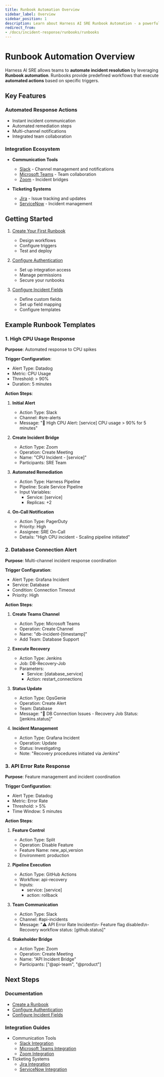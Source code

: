 ```yaml
---
title: Runbook Automation Overview
sidebar_label: Overview
sidebar_position: 1
description: Learn about Harness AI SRE Runbook Automation - a powerful tool for automating incident response with integrations for communication, remediation, and monitoring.
redirect_from:
- /docs/incident-response/runbooks/runbooks
---
```


# Runbook Automation Overview

Harness AI SRE allows teams to **automate incident resolution** by leveraging **Runbook automation**. Runbooks provide predefined workflows that execute **automated actions** based on specific triggers.

## Key Features

### Automated Response Actions
- Instant incident communication
- Automated remediation steps
- Multi-channel notifications
- Integrated team collaboration

### Integration Ecosystem
- **Communication Tools**
  - [Slack](./integrations/slack.md) - Channel management and notifications
  - [Microsoft Teams](./integrations/teams.md) - Team collaboration
  - [Zoom](./integrations/zoom.md) - Incident bridges

- **Ticketing Systems**
  - [Jira](./integrations/jira.md) - Issue tracking and updates
  - [ServiceNow](./integrations/servicenow.md) - Incident management

## Getting Started

1. [Create Your First Runbook](./create-runbook.md)
   - Design workflows
   - Configure triggers
   - Test and deploy

2. [Configure Authentication](./configure-authentication.md)
   - Set up integration access
   - Manage permissions
   - Secure your runbooks

3. [Configure Incident Fields](./configure-incident-fields.md)
   - Define custom fields
   - Set up field mapping
   - Configure templates

## Example Runbook Templates

### 1. High CPU Usage Response
**Purpose**: Automated response to CPU spikes

**Trigger Configuration**:
- Alert Type: Datadog
- Metric: CPU Usage
- Threshold: > 90%
- Duration: 5 minutes

**Action Steps**:
1. **Initial Alert**
   - Action Type: Slack
   - Channel: #sre-alerts
   - Message: "🚨 High CPU Alert: [service] CPU usage > 90% for 5 minutes"

2. **Create Incident Bridge**
   - Action Type: Zoom
   - Operation: Create Meeting
   - Name: "CPU Incident - [service]"
   - Participants: SRE Team

3. **Automated Remediation**
   - Action Type: Harness Pipeline
   - Pipeline: Scale Service Pipeline
   - Input Variables:
     - Service: [service]
     - Replicas: +2

4. **On-Call Notification**
   - Action Type: PagerDuty
   - Priority: High
   - Assignee: SRE On-Call
   - Details: "High CPU incident - Scaling pipeline initiated"

### 2. Database Connection Alert
**Purpose**: Multi-channel incident response coordination

**Trigger Configuration**:
- Alert Type: Grafana Incident
- Service: Database
- Condition: Connection Timeout
- Priority: High

**Action Steps**:
1. **Create Teams Channel**
   - Action Type: Microsoft Teams
   - Operation: Create Channel
   - Name: "db-incident-[timestamp]"
   - Add Team: Database Support

2. **Execute Recovery**
   - Action Type: Jenkins
   - Job: DB-Recovery-Job
   - Parameters:
     - Service: [database_service]
     - Action: restart_connections

3. **Status Update**
   - Action Type: OpsGenie
   - Operation: Create Alert
   - Team: Database
   - Message: "🔴 DB Connection Issues - Recovery Job Status: [jenkins.status]"

4. **Incident Management**
   - Action Type: Grafana Incident
   - Operation: Update
   - Status: Investigating
   - Note: "Recovery procedures initiated via Jenkins"

### 3. API Error Rate Response
**Purpose**: Feature management and incident coordination

**Trigger Configuration**:
- Alert Type: Datadog
- Metric: Error Rate
- Threshold: > 5%
- Time Window: 5 minutes

**Action Steps**:
1. **Feature Control**
   - Action Type: Split
   - Operation: Disable Feature
   - Feature Name: new_api_version
   - Environment: production

2. **Pipeline Execution**
   - Action Type: GitHub Actions
   - Workflow: api-recovery
   - Inputs:
     - service: [service]
     - action: rollback

3. **Team Communication**
   - Action Type: Slack
   - Channel: #api-incidents
   - Message: "⚠️ API Error Rate Incident\n- Feature flag disabled\n- Recovery workflow status: [github.status]"

4. **Stakeholder Bridge**
   - Action Type: Zoom
   - Operation: Create Meeting
   - Name: "API Incident Bridge"
   - Participants: ["@api-team", "@product"]

## Next Steps

### Documentation
- [Create a Runbook](./create-runbook.md)
- [Configure Authentication](./configure-authentication.md)
- [Configure Incident Fields](./configure-incident-fields.md)

### Integration Guides
- Communication Tools
  - [Slack Integration](./integrations/slack.md)
  - [Microsoft Teams Integration](./integrations/teams.md)
  - [Zoom Integration](./integrations/zoom.md)
- Ticketing Systems
  - [Jira Integration](./integrations/jira.md)
  - [ServiceNow Integration](./integrations/servicenow.md)
